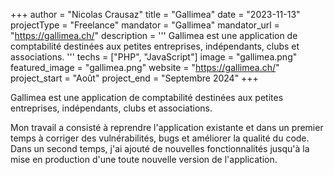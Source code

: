 +++
author = "Nicolas Crausaz"
title = "Gallimea"
date = "2023-11-13"
projectType = "Freelance"
mandator = "Gallimea"
mandator_url = "https://gallimea.ch/"
description = '''
Gallimea est une application de comptabilité destinées aux petites entreprises, indépendants, clubs et associations.
'''
techs = ["PHP", "JavaScript"]
image = "gallimea.png"
featured_image = "gallimea.png"
website = "https://gallimea.ch/"
project_start = "Août"
project_end = "Septembre 2024"
+++

Gallimea est une application de comptabilité destinées aux petites entreprises, indépendants, clubs et associations.

Mon travail a consisté à reprendre l'application existante et dans un premier temps à corriger des vulnérabilités, bugs et améliorer la qualité du code. Dans un second temps, j'ai ajouté de nouvelles fonctionnalités jusqu'à la mise en production d'une toute nouvelle version de l'application.